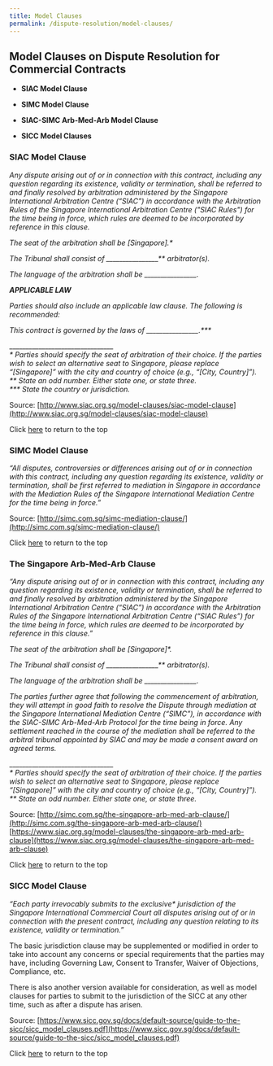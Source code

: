```yaml
---
title: Model Clauses
permalink: /dispute-resolution/model-clauses/
---
```


## Model Clauses on Dispute Resolution for Commercial Contracts

- **SIAC Model Clause**

- **SIMC Model Clause**

- **SIAC-SIMC Arb-Med-Arb Model Clause**

- **SICC Model Clauses**

### SIAC Model Clause

_Any dispute arising out of or in connection with this contract, including any question regarding its existence, validity or termination, shall be referred to and finally resolved by arbitration administered by the Singapore International Arbitration Centre (“SIAC”) in accordance with the Arbitration Rules of the Singapore International Arbitration Centre ("SIAC Rules") for the time being in force, which rules are deemed to be incorporated by reference in this clause._

_The seat of the arbitration shall be [Singapore].*_

_The Tribunal shall consist of \_\_\_\_\_\_\_\_\_\_\_\_\_\_\_\_** arbitrator(s)._

_The language of the arbitration shall be \_\_\_\_\_\_\_\_\_\_\_\_\_\_\_\_._

***APPLICABLE LAW***

_Parties should also include an applicable law clause. The following is recommended:_

_This contract is governed by the laws of \_\_\_\_\_\_\_\_\_\_\_\_\_\_\_\_.***_

\_\_\_\_\_\_\_\_\_\_\_\_\_\_\_\_\_\_\_\_\_\_\_\_\_\_\_\_\_\_\_\_      
_\* Parties should specify the seat of arbitration of their choice. If the parties wish to select an alternative seat to Singapore, please replace “[Singapore]” with the city and country of choice (e.g., “[City, Country]”)._   
_\** State an odd number. Either state one, or state three._    
_\*** State the country or jurisdiction._  

Source: [http://www.siac.org.sg/model-clauses/siac-model-clause](http://www.siac.org.sg/model-clauses/siac-model-clause)

Click [here](*TOP) to return to the top


### SIMC Model Clause

_“All disputes, controversies or differences arising out of or in connection with this contract, including any question regarding its existence, validity or termination, shall be first referred to mediation in Singapore in accordance with the Mediation Rules of the Singapore International Mediation Centre for the time being in force.”_

Source: [http://simc.com.sg/simc-mediation-clause/](http://simc.com.sg/simc-mediation-clause/)


Click [here](*TOP) to return to the top


### The Singapore Arb-Med-Arb Clause

_“Any dispute arising out of or in connection with this contract, including any question regarding its existence, validity or termination, shall be referred to and finally resolved by arbitration administered by the Singapore International Arbitration Centre (“SIAC”) in accordance with the Arbitration Rules of the Singapore International Arbitration Centre (“SIAC Rules”) for the time being in force, which rules are deemed to be incorporated by reference in this clause.”_

_The seat of the arbitration shall be [Singapore]*._

_The Tribunal shall consist of \_\_\_\_\_\_\_\_\_\_\_\_\_\_\_\_** arbitrator(s)._

_The language of the arbitration shall be \_\_\_\_\_\_\_\_\_\_\_\_\_\_\_\_._

_The parties further agree that following the commencement of arbitration, they will attempt in good faith to resolve the Dispute through mediation at the Singapore International Mediation Centre (“SIMC”), in accordance with the SIAC-SIMC Arb-Med-Arb Protocol for the time being in force. Any settlement reached in the course of the mediation shall be referred to the arbitral tribunal appointed by SIAC and may be made a consent award on agreed terms._

\_\_\_\_\_\_\_\_\_\_\_\_\_\_\_\_\_\_\_\_\_\_\_\_\_\_\_\_\_\_\_\_      
_\* Parties should specify the seat of arbitration of their choice. If the parties wish to select an alternative seat to Singapore, please replace “[Singapore]” with the city and country of choice (e.g., “[City, Country]”)._   
_\** State an odd number. Either state one, or state three._    

Source: [http://simc.com.sg/the-singapore-arb-med-arb-clause/](http://simc.com.sg/the-singapore-arb-med-arb-clause/)  
[https://www.siac.org.sg/model-clauses/the-singapore-arb-med-arb-clause](https://www.siac.org.sg/model-clauses/the-singapore-arb-med-arb-clause)

Click [here](*TOP) to return to the top


### SICC Model Clause

_“Each party irrevocably submits to the exclusive* jurisdiction of the Singapore International Commercial Court all disputes arising out of or in connection with the present contract, including any question relating to its existence, validity or termination.”_

The basic jurisdiction clause may be supplemented or modified in order to take into account any concerns or special requirements that the parties may have, including Governing Law, Consent to Transfer, Waiver of Objections, Compliance, etc.

There is also another version available for consideration, as well as model clauses for parties to submit to the jurisdiction of the SICC at any other time, such as after a dispute has arisen.

Source: [https://www.sicc.gov.sg/docs/default-source/guide-to-the-sicc/sicc_model_clauses.pdf](https://www.sicc.gov.sg/docs/default-source/guide-to-the-sicc/sicc_model_clauses.pdf)


Click [here](*TOP) to return to the top
